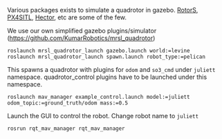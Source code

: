 Various packages exists to simulate a quadrotor in gazebo. [RotorS](https://github.com/ethz-asl/rotors_simulator), [PX4SITL](https://github.com/PX4/sitl_gazebo), [Hector](https://github.com/tu-darmstadt-ros-pkg/hector_quadrotor), etc are some of the few.

We use our own simplified gazebo plugins/simulator (https://github.com/KumarRobotics/mrsl_quadrotor)


```
roslaunch mrsl_quadrotor_launch gazebo.launch world:=levine
roslaunch mrsl_quadrotor_launch spawn.launch robot_type:=pelican
```

This spawns a quadrotor with plugins for `odom` and `so3_cmd` under `juliett` namespace. quadrotor_control plugins have to be launched under this namespace.

```
roslaunch mav_manager example_control.launch model:=juliett odom_topic:=ground_truth/odom mass:=0.5

```

Launch the GUI to control the robot. Change robot name to `juliett`
```
rosrun rqt_mav_manager rqt_mav_manager
```